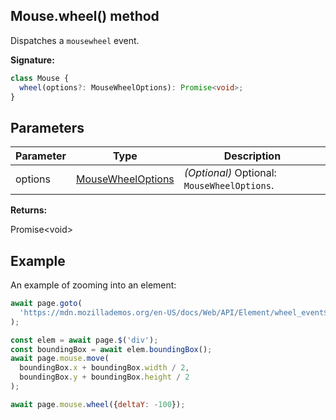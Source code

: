 ## Mouse.wheel() method

Dispatches a `mousewheel` event.

**Signature:**

```typescript
class Mouse {
  wheel(options?: MouseWheelOptions): Promise<void>;
}
```

## Parameters

| Parameter | Type                                                  | Description                                                 |
| --------- | ----------------------------------------------------- | ----------------------------------------------------------- |
| options   | [MouseWheelOptions](./puppeteer.mousewheeloptions.md) | <i>(Optional)</i> Optional: <code>MouseWheelOptions</code>. |

**Returns:**

Promise&lt;void&gt;

## Example

An example of zooming into an element:

```js
await page.goto(
  'https://mdn.mozillademos.org/en-US/docs/Web/API/Element/wheel_event$samples/Scaling_an_element_via_the_wheel?revision=1587366'
);

const elem = await page.$('div');
const boundingBox = await elem.boundingBox();
await page.mouse.move(
  boundingBox.x + boundingBox.width / 2,
  boundingBox.y + boundingBox.height / 2
);

await page.mouse.wheel({deltaY: -100});
```
